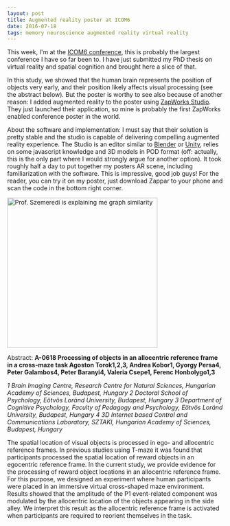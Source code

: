 ```yaml
---
layout: post
title: Augmented reality poster at ICOM6
date: 2016-07-18
tags: memory neuroscience augmented reality virtual reality
---
```


This week, I'm at the [ICOM6 conference](http://www.icom2016.com/), this is probably the largest conference I have so far been to. I have just submitted my PhD thesis on virtual reality and spatial cognition and brought here a slice of that. 

In this study, we showed that the human brain represents the position of objects very early, and their position likely affects visual processing (see the abstract below). But the poster is worthy to see also because of another reason: I added augmented reality to the poster using [ZapWorks Studio](https://zap.works/). They just launched their application, so mine is probably the first ZapWorks enabled conference poster in the world. 

About the software and implementation: I must say that their solution is pretty stable and the studio is capable of delivering compelling augmented reality experience. The Studio is an editor similar to [Blender](https://www.blender.org/) or [Unity](https://unity3d.com/), relies on some javascript knowledge and 3D models in POD format (off: actually, this is the only part where I would strongly argue for another option). It took roughly half a day to put together my posters AR scene, including familiarization with the software. This is impressive, good job guys! For the reader, you can try it on my poster, just download Zappar to your phone and scan the code in the bottom right corner.


<img class="  wp-image-74 alignright" src="/public/img/ICOM_2016.jpg" alt="Prof. Szemeredi is explaining me graph similarity" width = "auto" height="350" />

Abstract:
__A-0618 Processing of objects in an allocentric reference frame in a cross-maze task
Agoston Torok1,2,3, Andrea Kobor1, Gyorgy Persa4, Peter Galambos4, Peter Baranyi4, Valeria Csepe1, Ferenc Honbolygo1,3__

_1 Brain Imaging Centre, Research Centre for Natural Sciences, Hungarian Academy of Sciences, Budapest, Hungary 2 Doctoral School of Psychology, Eötvös Loránd University, Budapest, Hungary 3 Department of Cognitive Psychology, Faculty of Pedagogy and Psychology, Eötvös Loránd University, Budapest, Hungary 4 3D Internet based Control and Communications Laboratory, SZTAKI, Hungarian Academy of Sciences, Budapest, Hungary_

The spatial location of visual objects is processed in ego- and allocentric reference frames. In previous studies using T-maze it was found that participants processed the spatial location of reward objects in an egocentric reference frame. In the current study, we provide evidence for the processing of reward object locations in an allocentric reference frame. For this purpose, we designed an experiment where human participants were placed in an immersive virtual cross-shaped maze environment. Results showed that the amplitude of the P1 event-related component was modulated by the allocentric location of the objects appearing in the side alley. We interpret this result as the allocentric reference frame is activated when participants are required to reorient themselves in the task.

